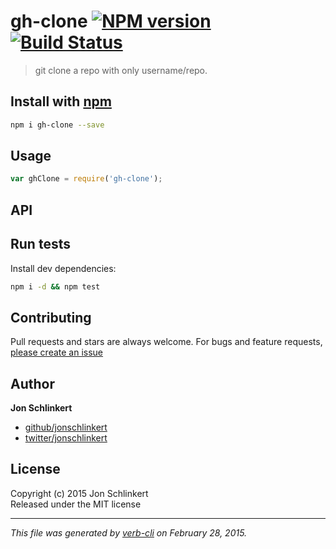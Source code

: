 # gh-clone [![NPM version](https://badge.fury.io/js/gh-clone.svg)](http://badge.fury.io/js/gh-clone)  [![Build Status](https://travis-ci.org/jonschlinkert/gh-clone.svg)](https://travis-ci.org/jonschlinkert/gh-clone) 

> git clone a repo with only username/repo.

## Install with [npm](npmjs.org)

```bash
npm i gh-clone --save
```

## Usage

```js
var ghClone = require('gh-clone');
```

## API



## Run tests

Install dev dependencies:

```bash
npm i -d && npm test
```

## Contributing
Pull requests and stars are always welcome. For bugs and feature requests, [please create an issue](https://github.com/jonschlinkert/gh-clone/issues)

## Author

**Jon Schlinkert**
 
+ [github/jonschlinkert](https://github.com/jonschlinkert)
+ [twitter/jonschlinkert](http://twitter.com/jonschlinkert) 

## License
Copyright (c) 2015 Jon Schlinkert  
Released under the MIT license

***

_This file was generated by [verb-cli](https://github.com/assemble/verb-cli) on February 28, 2015._